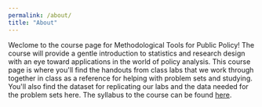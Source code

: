 ```yaml
---
permalink: /about/
title: "About"
---
```


Weclome to the course page for Methodological Tools for Public Policy! The course will provide a gentle introduction to statistics and research design with an eye toward applications in the world of policy analysis. This course page is where you'll find the handouts from class labs that we work through together in class as a reference for helping with problem sets and studying. You'll also find the dataset for replicating our labs and the data needed for the problem sets here. The syllabus to the course can be found [here](https://stevebholt.github.io/rpad316/assets/documents/PAD316_S22_Syllabus.pdf).